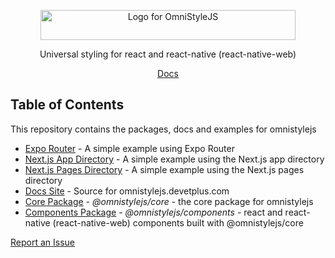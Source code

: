 <p align="center">
  <picture>
    <source media="(prefers-color-scheme: dark)" srcset="https://github.com/DevEtPlus/omnistylejs/blob/tree/main/assets/omnistylejs-logo-dark.svg">
  <img src="https://github.com/DevEtPlus/omnistylejs/blob/tree/main/assets/omnistylejs-logo.svg" width="408" height="48" alt="Logo for OmniStyleJS">
</picture>
</p>

<p align="center">
  Universal styling for react and react-native (react-native-web)
</p>

<div align="center">
  <a href="https://omnistylejs.devetplus.com">Docs</a>
</div>

## Table of Contents

This repository contains the packages, docs and examples for omnistylejs

- [Expo Router](https://github.com/DevEtPlus/omnistylejs/tree/main/examples/expo-router) -
  A simple example using Expo Router
- [Next.js App Directory](https://github.com/DevEtPlus/omnistylejs/tree/main/examples/next-appdir) -
  A simple example using the Next.js app directory
- [Next.js Pages Directory](https://github.com/DevEtPlus/omnistylejs/tree/main/examples/next-pagedir) -
  A simple example using the Next.js pages directory
- [Docs Site](https://github.com/DevEtPlus/omnistylejs/tree/main/docs) - Source
  for omnistylejs.devetplus.com
- [Core Package](https://github.com/DevEtPlus/omnistylejs/tree/main/packages/core) -
  _@omnistylejs/core_ - the core package for omnistylejs
- [Components Package](https://github.com/DevEtPlus/omnistylejs/tree/main/packages/components) -
  _@omnistylejs/components_ - react and react-native (react-native-web)
  components built with @omnistylejs/core

[Report an Issue](https://github.com/DevEtPlus/omnistylejs/issues/new)

